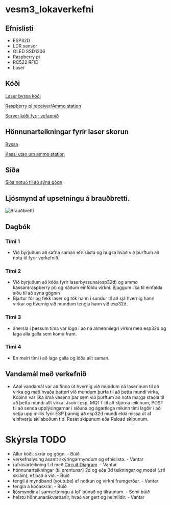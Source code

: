 # vesm3_lokaverkefni

## Efnislisti
- ESP32D
- LDR sensor
- OLED SSD1306
- Raspberry pi 
- RC522 RFID
- Laser

## Kóði
[Laser byssa kóði](https://github.com/sveinnoli/vesm3_lokaverkefni/blob/main/esp32/mqtt_client/mqtt_client.ino)

[Raspberry pi receiver/Ammo station](https://github.com/sveinnoli/vesm3_lokaverkefni/blob/main/lasertag_raspberrypi.py)

[Server kóði fyrir vefappið](https://github.com/sveinnoli/vesm3_lokaverkefni/blob/main/app.py)

## Hönnunarteikningar fyrir laser skorun
[Byssa](https://github.com/sveinnoli/vesm3_lokaverkefni/blob/main/gun.svg)

[Kassi utan um ammo station](https://github.com/sveinnoli/vesm3_lokaverkefni/blob/main/amohub.svg)


## Síða
[Síða notuð til að sýna gögn](https://flask-scoreboard.herokuapp.com/)

## Ljósmynd af upsetningu á brauðbretti.
![Brauðbretti](https://github.com/sveinnoli/vesm3_lokaverkefni/blob/main/myndir_mynbond/grunuppsetning.jpg)

## Dagbók

### Tími 1
- Við byrjuðum að safna saman efnislista og hugsa hvað við þurftum að nota til fyrir verkefnið.
### Tími 2
- Við byrjuðum að kóða fyrir laserbyssuna(esp32d) og ammo kassan(raspberry pi) og náðum einföldu virkni. Bjuggum líka til einfalda síðu til að sýna gögnin
- Bjartur fór og fekk laser og tók hann í sundur til að sjá hvernig hann virkar og hvernig við mundum tengja hann við esp32d.
### Tími 3
- áhersla í þessum tíma var lögð í að ná almennilegri virkni með esp32d og laga alla galla sem komu fram. 
### Tími 4
- En meiri tími í að laga galla og lóða allt saman.

## Vandamál með verkefnið
- Aðal vandamál var að finna út hvernig við mundum ná laserinum til að virka og með hvaða batterí við mundum þurfa til að þetta mundi virka, Kóðinn var líka smá vesenn þar sem við þurftum að nota marga staðla til að þetta mundi allt virka. Json í esp, MQTT til að stjórna leikinum, POST til að senda upplýsingarnar í síðuna og ágætlega mikinn tími lagðir í að setja upp millis fyrir ESP þannig að esp32d mundi ekki missa út af einhverju skilaboðum t.d. Reset skipunum eða Reload skipunum.

# Skýrsla TODO
- Allur kóði, skrár og gögn. - Búið
- verkefnalýsing ásamt skýringarmyndum og efnislista. - Vantar
- rafrásarteikning t.d með [Circuit Diagram](https://www.circuit-diagram.org/). - Vantar
- hönnunarteikningar (til prentunar) 2d og eða 3d teikningar og model (.stl skráin), ef það á við. - Búið
- tengil á myndband (youtube) af notkun og virkni frumgerðar. - Vantar
- tengla á kóðaskrár. - Búið
- ljósmyndir af samsettningu á IoT búnað og tilraunum. - Semi búið
- helstu hönnunarákvarðanir, hvað var gert og heimildir. - Vantar
